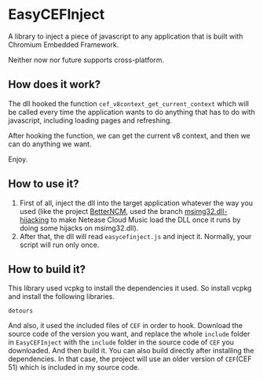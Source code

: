 # EasyCEFInject
A library to inject a piece of javascript to any application that is built with Chromium Embedded Framework.

Neither now nor future supports cross-platform.

## How does it work?
The dll hooked the function `cef_v8context_get_current_context` which will be called every time the application wants to do anything that has to do with javascript, including loading pages and refreshing.

After hooking the function, we can get the current v8 context, and then we can do anything we want.

Enjoy.

## How to use it?
 1. First of all, inject the dll into the target application whatever the way you used (like the project [BetterNCM](https://github.com/BetterNCM), used the branch [msimg32.dll-hijacking](https://github.com/MicroCBer/EasyCEFInject/tree/msimg32.dll-hijacking) to make Netease Cloud Music load the DLL once it runs by doing some hijacks on msimg32.dll).
 2. After that, the dll will read `easycefinject.js` and inject it. Normally, your script will run only once.

## How to build it?
 This library used vcpkg to install the dependencies it used. So install vcpkg and install the following libraries.
 ```
 detours
 ```
 And also, it used the included files of `CEF` in order to hook. Download the source code of the version you want, and replace the whole `include` folder in `EasyCEFInject` with the `include` folder in the source code of `CEF` you downloaded. And then build it. You can also build directly after installing the dependencies. In that case, the project will use an older version of `CEF`(CEF 51) which is included in my source code.
